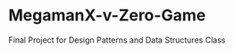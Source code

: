 MegamanX-v-Zero-Game
====================

Final Project for Design Patterns and Data Structures Class
